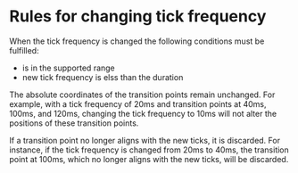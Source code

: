 # Rules for changing tick frequency

When the tick frequency is changed the following conditions must be fulfilled:

- is in the supported range
- new tick frequency is elss than the duration

The absolute coordinates of the transition points remain unchanged. For example, with a tick frequency of 20ms and transition points at 40ms, 100ms, and 120ms, changing the tick frequency to 10ms will not alter the positions of these transition points.

If a transition point no longer aligns with the new ticks, it is discarded. For instance, if the tick frequency is changed from 20ms to 40ms, the transition point at 100ms, which no longer aligns with the new ticks, will be discarded.
